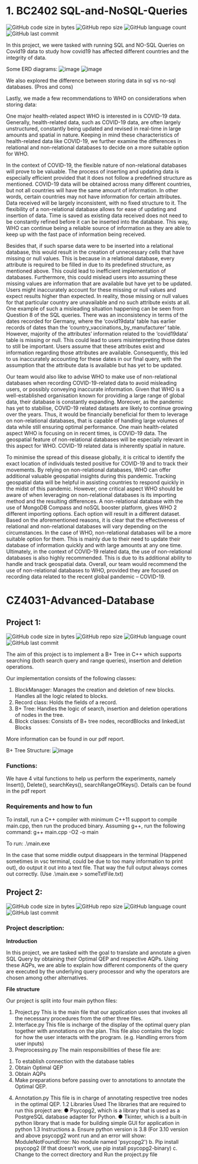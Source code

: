# 1. BC2402 SQL-and-NoSQL-Queries
![GitHub code size in bytes](https://img.shields.io/github/languages/code-size/roydonauyr/SQL-and-NoSQL-Queries)
![GitHub repo size](https://img.shields.io/github/repo-size/roydonauyr/SQL-and-NoSQL-Queries)
![GitHub language count](https://img.shields.io/github/languages/count/roydonauyr/SQL-and-NoSQL-Queries)
![GitHub last commit](https://img.shields.io/github/last-commit/roydonauyr/SQL-and-NoSQL-Queries)

In this project, we were tasked with running SQL and NO-SQL Queries on Covid19 data to study how covid19 has affected different countries and the integrity of data.

Some ERD diagrams:
![image](https://user-images.githubusercontent.com/44868878/178111961-401d9b3b-d9a7-4ce3-8dc7-3e3d1859212b.png)
![image](https://user-images.githubusercontent.com/44868878/178111966-f49c609a-cc0b-4244-a020-4e751aa34d08.png)

We also explored the difference between storing data in sql vs no-sql databases. (Pros and cons)

Lastly, we made a few recommendations to WHO on considerations when storing data:

One major health-related aspect WHO is interested in is COVID-19 data. Generally, health-related data, such as COVID-19 data, are often largely unstructured, constantly being updated and revised in real-time in large amounts and spatial in nature. Keeping in mind these characteristics of health-related data like COVID-19, we further examine the differences in relational and non-relational databases to decide on a more suitable option for WHO.

In the context of COVID-19, the flexible nature of non-relational databases will prove to be valuable. The process of inserting and updating data is especially efficient provided that it does not follow a predefined structure as mentioned. COVID-19 data will be obtained across many different countries, but not all countries will have the same amount of information. In other words, certain countries may not have information for certain attributes. Data received will be largely inconsistent, with no fixed structure to it. The flexibility of a non-relational database allows for ease of updating and insertion of data. Time is saved as existing data received does not need to be constantly refined before it can be inserted into the database. This way, WHO can continue being a reliable source of information as they are able to keep up with the fast pace of information being received. 

Besides that, if such sparse data were to be inserted into a relational database, this would result in the creation of unnecessary cells that have missing or null values. This is because in a relational database, every attribute is required to be filled in due to its predefined structure, as mentioned above. This could lead to inefficient implementation of databases. Furthermore, this could mislead users into assuming these missing values are information that are available but have yet to be updated. Users might inaccurately account for these missing or null values and expect results higher than expected. In reality, those missing or null values for that particular country are unavailable and no such attribute exists at all. One example of such a misleading situation happening can be seen from Question 8 of the SQL queries. There was an inconsistency in terms of the dates recorded for Germany, where the ‘covid19data’ table has earlier records of dates than the ‘country_vaccinations_by_manufacturer’ table. However, majority of the attributes’ information related to the ‘covid19data’ table is missing or null. This could lead to users misinterpreting those dates to still be important. Users assume that these attributes exist and information regarding those attributes are available. Consequently, this led to us inaccurately accounting for these dates in our final query, with the assumption that the attribute data is available but has yet to be updated.

Our team would also like to advise WHO to make use of non-relational databases when recording COVID-19-related data to avoid misleading users, or possibly conveying inaccurate information.
Given that WHO is a well-established organisation known for providing a large range of global data, their database is constantly expanding. Moreover, as the pandemic has yet to stabilise, COVID-19 related datasets are likely to continue growing over the years. Thus, it would be financially beneficial for them to leverage on non-relational databases, that is capable of handling large volumes of data while still ensuring optimal performance.
One main health-related aspect WHO is focusing on in recent times, is COVID-19 data. The geospatial feature of non-relational databases will be especially relevant in this aspect for WHO. COVID-19 related data is inherently spatial in nature. 

To minimise the spread of this disease globally, it is critical to identify the exact location of individuals tested positive for COVID-19 and to track their movements. By relying on non-relational databases, WHO can offer additional valuable geospatial insights during this pandemic. Tracking geospatial data will be helpful in assisting countries to respond quickly in the midst of this pandemic. However, one critical aspect WHO should be aware of when leveraging on non-relational databases is its importing method and the resulting differences. A non-relational database with the use of MongoDB Compass and noSQL booster platform, gives WHO 2 different importing options. Each option will result in a different dataset.
Based on the aforementioned reasons, it is clear that the effectiveness of relational and non-relational databases will vary depending on the circumstances. In the case of WHO, non-relational databases will be a more suitable option for them. This is mainly due to their need to update their database of information quickly and with large amounts at any one time. Ultimately, in the context of COVID-19 related data, the use of non-relational databases is also highly recommended. This is due to its additional ability to handle and track geospatial data. Overall, our team would recommend the use of non-relational databases to WHO, provided they are focused on recording data related to the recent global pandemic – COVID-19.


# CZ4031-Advanced-Database

## Project 1:
![GitHub code size in bytes](https://img.shields.io/github/languages/code-size/roydonauyr/CZ4031-Advanced-Database-Project)
![GitHub repo size](https://img.shields.io/github/repo-size/roydonauyr/CZ4031-Advanced-Database-Project)
![GitHub language count](https://img.shields.io/github/languages/count/roydonauyr/CZ4031-Advanced-Database-Project)
![GitHub last commit](https://img.shields.io/github/last-commit/roydonauyr/CZ4031-Advanced-Database-Project)

The aim of this project is to implement a B+ Tree in C++ which supports searching (both search
query and range queries), insertion and deletion operations.

Our implementation consists of the following classes:
1. BlockManager: Manages the creation and deletion of new blocks. Handles all the logic
related to blocks.
2. Record class: Holds the fields of a record.
3. B+ Tree: Handles the logic of search, insertion and deletion operations of nodes in the
tree.
4. Block classes: Consists of B+ tree nodes, recordBlocks and linkedList Blocks

More information can be found in our pdf report.

B+ Tree Structure:
![image](https://user-images.githubusercontent.com/44868878/224474247-565e913a-e8de-4225-8680-eea90997ac26.png)

### Functions:
We have 4 vital functions to help us perform the experiments, namely Insert(), Delete(), searchKeys(),
searchRangeOfKeys(). 
Details can be found in the pdf report

### Requirements and how to fun
To install, run a C++ compiler with minimum C++11 support to compile main.cpp, then run the produced binary. Assuming g++, run the following command: g++ main.cpp -O2 -o main

To run: .\main.exe

In the case that some middle output disappears in the terminal (Happened sometimes in vsc terminal, could be due to too many information to print out), do output it out into a text file. That way the full output always comes out correctly. (Use .\main.exe > someTxtFile.txt)


## Project 2:
![GitHub code size in bytes](https://img.shields.io/github/languages/code-size/roydonauyr/CZ4031-Advanced-Database-Project-2)
![GitHub repo size](https://img.shields.io/github/repo-size/roydonauyr/CZ4031-Advanced-Database-Project-2)
![GitHub language count](https://img.shields.io/github/languages/count/roydonauyr/CZ4031-Advanced-Database-Project-2)
![GitHub last commit](https://img.shields.io/github/last-commit/roydonauyr/CZ4031-Advanced-Database-Project-2)

### Project description:

**Introduction**

In this project, we are tasked with the goal to translate and annotate a given SQL Query by
obtaining their Optimal QEP and respective AQPs. Using these AQPs, we are able to explain how
different components of the query are executed by the underlying query processor and why the
operators are chosen among other alternatives.

**File structure**

Our project is split into four main python files:
1) Project.py
This is the main file that our application uses that invokes all the necessary procedures
from the other three files.
2) Interface.py
This file is incharge of the display of the optimal query plan together with annotations on
the plan. This file also contains the logic for how the user interacts with the program. (e.g.
Handling errors from user inputs)
3) Preprocessing.py
The main responsibilities of these file are:
1. To establish connection with the database tables
2. Obtain Optimal QEP
3. Obtain AQPs
4. Make preparations before passing over to annotations to annotate the Optimal QEP.
4) Annotation.py
This file is in charge of annotating respective tree nodes in the optimal QEP.
1.2 Libraries Used
The libraries that are required to run this project are:
● Psycopg2, which is a library that is used as a PostgreSQL database adapter for Python.
● Tkinter, which is a built-in python library that is made for building simple GUI for
application in python
1.3 Instructions
a. Ensure python version is 3.8 (For 3.10 version and above psycopg2 wont run and an error
will show: ModuleNotFoundError: No module named 'psycopg2')
b. Pip install psycopg2 (If that doesn’t work, use pip install psycopg2-binary)
c. Change to the correct directory and Run the project.py file

